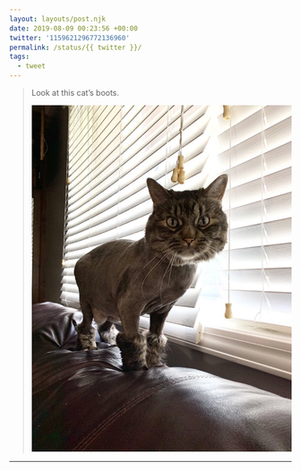 ```yaml
---
layout: layouts/post.njk
date: 2019-08-09 00:23:56 +00:00
twitter: '1159621296772136960'
permalink: /status/{{ twitter }}/
tags: 
  - tweet
---
```


> Look at this cat’s boots. 
> 
> ![A cat whose body is shaved, but its lower legs are fluffy and glorious.](/img/1159621296772136960-EBfNacvUcAEKY1B.jpg)

---
